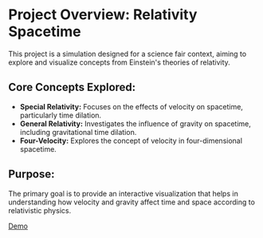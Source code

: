 # Project Overview: Relativity Spacetime

This project is a simulation designed for a science fair context, aiming to explore and visualize concepts from Einstein's theories of relativity.

## Core Concepts Explored:

*   **Special Relativity:** Focuses on the effects of velocity on spacetime, particularly time dilation.
*   **General Relativity:** Investigates the influence of gravity on spacetime, including gravitational time dilation.
*   **Four-Velocity:** Explores the concept of velocity in four-dimensional spacetime.

## Purpose:

The primary goal is to provide an interactive visualization that helps in understanding how velocity and gravity affect time and space according to relativistic physics.

[Demo](https://relativity-spacetime.netlify.app/)